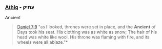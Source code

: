 ### [Athiq](/keys/AThIQ) - עתיק
Ancient

> [Daniel 7:9](http://biblehub.com/daniel/3-6.htm) "as I looked, thrones were set in place, and the **Ancient** of Days took his seat. His clothing was as white as snow; The hair of his head was white like wool. His throne was flaming with fire, and its wheels were all ablaze."*

